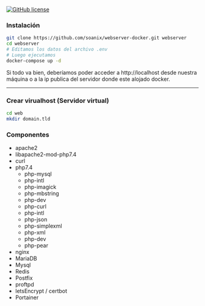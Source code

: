 [![GitHub license](https://img.shields.io/badge/license-Apache-green.svg)](http://git.kaido.ovh/Kido/Deskofus/raw/master/license)


### Instalación

```bash
git clone https://github.com/soanix/webserver-docker.git webserver
cd webserver
# Editamos los datos del archivo .env
# Luego ejecutamos
docker-compose up -d

```

Si todo va bien, deberíamos poder acceder a http://localhost desde nuestra máquina o a la ip publica del servidor donde este alojado docker.

---

### Crear virualhost (Servidor virtual)

```bash
cd web
mkdir domain.tld
```

### Componentes

- apache2
 - libapache2-mod-php7.4  
- curl  
- php7.4
  - php-mysql  
  - php-intl
  - php-imagick
  - php-mbstring
  - php-dev  
  - php-curl  
  - php-intl  
  - php-json
  - php-simplexml
  - php-xml
  - php-dev
  - php-pear
- nginx
- MariaDB
- Mysql
- Redis
- Postfix
- proftpd
- letsEncrypt / certbot
- Portainer
